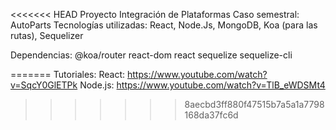 <<<<<<< HEAD
Proyecto Integración de Plataformas
Caso semestral: AutoParts
Tecnologías utilizadas: React, Node.Js, MongoDB, Koa (para las rutas), Sequelizer

Dependencias: 
@koa/router
react-dom
react
sequelize
sequelize-cli


=======
Tutoriales:
React: https://www.youtube.com/watch?v=SqcY0GlETPk
Node.js: https://www.youtube.com/watch?v=TlB_eWDSMt4

>>>>>>> 8aecbd3ff880f47515b7a5a1a7798168da37fc6d
